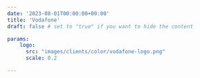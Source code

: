 ```yaml
---
date: '2023-08-01T00:00:00+00:00'
title: 'Vodafone'
draft: false # set to "true" if you want to hide the content

params:
    logo:
      src: "images/clients/color/vodafone-logo.png"
      scale: 0.2

---
```

